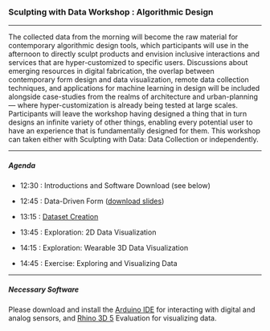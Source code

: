 ### Sculpting with Data Workshop : Algorithmic Design

-----

The collected data from the morning will become the raw material for contemporary algorithmic design tools, which participants will use in the afternoon to directly sculpt products and envision inclusive interactions and services that are hyper-customized to specific users. Discussions about emerging resources in digital fabrication, the overlap between contemporary form design and data visualization, remote data collection techniques, and applications for machine learning in design will be included alongside case-studies from the realms of architecture and urban-planning — where hyper-customization is already being tested at large scales. Participants will leave the workshop having designed a thing that in turn designs an infinite variety of other things, enabling every potential user to have an experience that is fundamentally designed for them. This workshop can taken either with Sculpting with Data: Data Collection or independently.

-----

##### Agenda

- 12:30 : Introductions and Software Download (see below)

- 12:45	: Data-Driven Form ([download slides](afternoon.pdf))
			
- 13:15	: [Dataset Creation](afternoon-dataset.md)

- 13:45	: Exploration: 2D Data Visualization

- 14:15	: Exploration: Wearable 3D Data Visualization

- 14:45	: Exercise: Exploring and Visualizing Data

-----

##### Necessary Software

Please download and install the [Arduino IDE](https://www.arduino.cc/en/Main/Software) for interacting with digital and analog sensors, and [Rhino 3D 5](https://www.rhino3d.com/download/rhino-for-mac/5/evaluation) Evaluation for visualizing data.